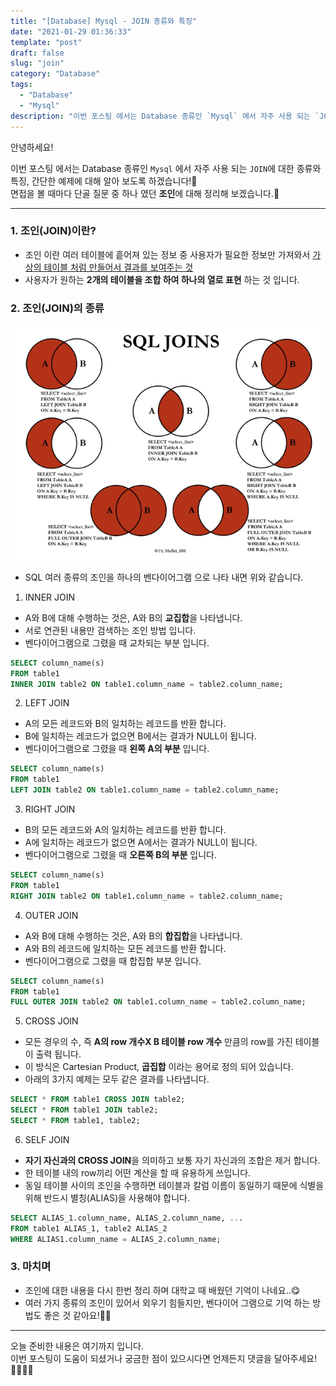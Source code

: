 ```yaml
---
title: "[Database] Mysql - JOIN 종류와 특징"
date: "2021-01-29 01:36:33"
template: "post"
draft: false
slug: "join"
category: "Database"
tags:
  - "Database"
  - "Mysql"
description: "이번 포스팅 에서는 Database 종류인 `Mysql` 에서 자주 사용 되는 `JOIN`에 대한 종류와 특징, 간단한 예제에 대해 알아 보도록 하겠습니다!📕"
---
```


안녕하세요!

이번 포스팅 에서는 Database 종류인 `Mysql` 에서 자주 사용 되는 `JOIN`에 대한 종류와 특징, 간단한 예제에 대해 알아 보도록 하겠습니다!📕  
면접을 볼 때마다 단골 질문 중 하나 였던 **조인**에 대해 정리해 보겠습니다.🤔


-----
### 1. 조인(JOIN)이란?
- 조인 이란 여러 테이블에 흩어져 있는 정보 중 사용자가 필요한 정보만 가져와서 <U>가상의 테이블 처럼 만들어서 결과를 보여주는 것</U>
- 사용자가 원하는 **2개의 테이블을 조합 하여 하나의 열로 표현** 하는 것 입니다.


### 2. 조인(JOIN)의 종류
![JOIN 종류](../../../static/assets/images/database/join.png)
- SQL 여러 종류의 조인을 하나의 벤다이어그램 으로 나타 내면 위와 같습니다.

1. INNER JOIN
- A와 B에 대해 수행하는 것은, A와 B의 **교집합**을 나타냅니다.
- 서로 연관된 내용만 검색하는 조인 방법 입니다.
- 벤다이어그램으로 그렸을 때 교차되는 부분 입니다.
```sql
SELECT column_name(s)
FROM table1
INNER JOIN table2 ON table1.column_name = table2.column_name;
```

2. LEFT JOIN
- A의 모든 레코드와 B의 일치하는 레코드를 반환 합니다.
- B에 일치하는 레코드가 없으면 B에서는 결과가 NULL이 됩니다.
- 벤다이어그램으로 그렸을 때 **왼쪽 A의 부분** 입니다.
```sql
SELECT column_name(s)
FROM table1
LEFT JOIN table2 ON table1.column_name = table2.column_name;
```

3. RIGHT JOIN
- B의 모든 레코드와 A의 일치하는 레코드를 반환 합니다.
- A에 일치하는 레코드가 없으면 A에서는 결과가 NULL이 됩니다.
- 벤다이어그램으로 그렸을 때 **오른쪽 B의 부분** 입니다.
```sql
SELECT column_name(s)
FROM table1
RIGHT JOIN table2 ON table1.column_name = table2.column_name;
```

4. OUTER JOIN
- A와 B에 대해 수행하는 것은, A와 B의 **합집합**을 나타냅니다.
- A와 B의 레코드에 일치하는 모든 레코드를 반환 합니다.
- 벤다이어그램으로 그렸을 때 합집합 부분 입니다.
```sql
SELECT column_name(s)
FROM table1
FULL OUTER JOIN table2 ON table1.column_name = table2.column_name;
```

5. CROSS JOIN
- 모든 경우의 수, 즉 **A의 row 개수X B 테이블 row 개수** 만큼의 row를 가진 테이블이 출력 됩니다.
- 이 방식은 Cartesian Product, **곱집합** 이라는 용어로 정의 되어 있습니다.
- 아래의 3가지 예제는 모두 같은 결과를 나타냅니다.
```sql
SELECT * FROM table1 CROSS JOIN table2;
SELECT * FROM table1 JOIN table2;
SELECT * FROM table1, table2;
```

6. SELF JOIN
- **자기 자신과의 CROSS JOIN**을 의미하고 보통 자기 자신과의 조합은 제거 합니다.
- 한 테이블 내의 row끼리 어떤 계산을 할 때 유용하게 쓰입니다.
- 동일 테이블 사이의 조인을 수행하면 테이블과 칼럼 이름이 동일하기 때문에 식별을 위해 반드시 별칭(ALIAS)을 사용해야 합니다.
```sql
SELECT ALIAS_1.column_name, ALIAS_2.column_name, ...
FROM table1 ALIAS_1, table2 ALIAS_2
WHERE ALIAS1.column_name = ALIAS_2.column_name;
```


### 3. 마치며
- 조인에 대한 내용을 다시 한번 정리 하며 대학교 때 배웠던 기억이 나네요..😋
- 여러 가지 종류의 조인이 있어서 외우기 힘들지만, 벤다이어 그램으로 기억 하는 방법도 좋은 것 같아요!👍🏻

-----

오늘 준비한 내용은 여기까지 입니다.  
이번 포스팅이 도움이 되셨거나 궁금한 점이 있으시다면 언제든지 댓글을 달아주세요!🙋🏻‍♀️✨    
